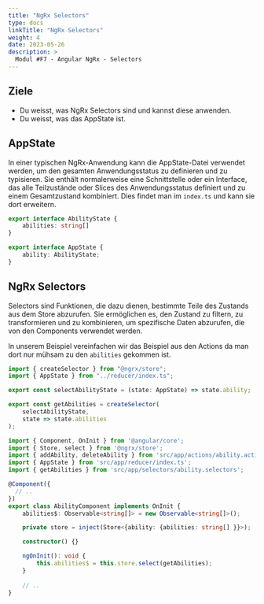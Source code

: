```yaml
---
title: "NgRx Selectors"
type: docs
linkTitle: "NgRx Selectors"
weight: 4
date: 2023-05-26
description: >
  Modul #F7 - Angular NgRx - Selectors
---
```

## Ziele
* Du weisst, was NgRx Selectors sind und kannst diese anwenden.
* Du weisst, was das AppState ist.

## AppState
In einer typischen NgRx-Anwendung kann die AppState-Datei verwendet werden, um den gesamten Anwendungsstatus zu definieren und zu typisieren. Sie enthält normalerweise eine Schnittstelle oder ein Interface, das alle Teilzustände oder Slices des Anwendungsstatus definiert und zu einem Gesamtzustand kombiniert.
Dies findet man im `index.ts` und kann sie dort erweitern.
```typescript
export interface AbilityState {
    abilities: string[]
}

export interface AppState {
    ability: AbilityState;
}
```

## NgRx Selectors
Selectors sind Funktionen, die dazu dienen, bestimmte Teile des Zustands aus dem Store abzurufen. Sie ermöglichen es, den Zustand zu filtern, zu transformieren und zu kombinieren, um spezifische Daten abzurufen, die von den Components verwendet werden.

In unserem Beispiel vereinfachen wir das Beispiel aus den Actions da man dort nur mühsam zu den `abilities` gekommen ist.
```typescript
import { createSelector } from "@ngrx/store";
import { AppState } from "../reducer/index.ts";

export const selectAbilityState = (state: AppState) => state.ability;

export const getAbilities = createSelector(
    selectAbilityState,
    state => state.abilities
);
```
```typescript
import { Component, OnInit } from '@angular/core';
import { Store, select } from '@ngrx/store';
import { addAbility, deleteAbility } from 'src/app/actions/ability.actions';
import { AppState } from 'src/app/reducer/index.ts';
import { getAbilities } from 'src/app/selectors/ability.selectors';

@Component({
  // ..
})
export class AbilityComponent implements OnInit {
    abilities$: Observable<string[]> = new Observable<string[]>();

    private store = inject(Store<{ability: {abilities: string[] }}>);

    constructor() {}

    ngOnInit(): void {
        this.abilities$ = this.store.select(getAbilities);
    }
    
    // ..
}
```


